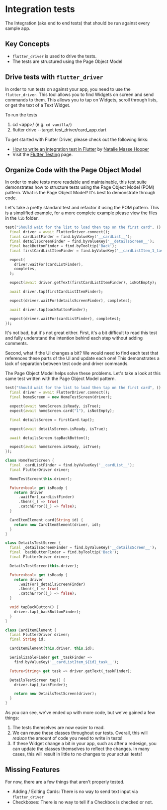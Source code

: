# Integration tests

The Integration (aka end to end tests) that should be run against every sample app.

## Key Concepts

  * `flutter_driver` is used to drive the tests.
  * The tests are structured using the Page Object Model

## Drive tests with `flutter_driver`

In order to run tests on against your app, you need to use the `flutter_driver`. This tool allows you to find Widgets on screen and send commands to them. This allows you to tap on Widgets, scroll through lists, or get the text of a Text Widget.

To run the tests
  1. cd \<app>/ (e.g. `cd vanilla/`)
  2. flutter drive --target test_driver/card_app.dart

To get started with Flutter Driver, please check out the following links:

  * [How to write an integration test in Flutter](http://cogitas.net/write-integration-test-flutter/) by [Natalie Masse Hooper](https://twitter.com/NatJM)
  * Visit the [Flutter Testing](https://flutter.io/testing/#integration-testing) page.

## Organize Code with the Page Object Model

In order to make tests more readable and maintainable, this test suite demonstrates how to structure tests using the Page Object Model (POM) pattern. What is the Page Object Model? It's best to demonstrate through code.

Let's take a pretty standard test and refactor it using the POM pattern. This is a simplified example, for a more complete example please view the files in the `lib` folder.

```dart
test("Should wait for the list to load then tap on the first card", () async {
  final driver = await FlutterDriver.connect();
  final cardListFinder = find.byValueKey('__cardList__');
  final detailsScreenFinder = find.byValueKey('__detailsScreen__');
  final backButtonFinder = find.byTooltip('Back');
  final firstCardListItemFinder = find.byValueKey('__cardListItem_1_task__')

  expect(
    driver.waitFor(cardListFinder),
    completes,
  );

  expect(await driver.getText(firstCardListItemFinder), isNotEmpty);

  await driver.tap(firstCardListItemFinder);

  expect(driver.waitFor(detailsScreenFinder), completes);

  await driver.tap(backButtonFinder);

  expect(driver.waitFor(cardListFinder), completes);
});
```

It's not bad, but it's not great either. First, it's a bit difficult to read this test and fully understand the intention behind each step without adding comments.

Second, what if the UI changes a bit? We would need to find each test that references these parts of the UI and update each one! This demonstrates a lack of separation between test code and driver commands.

The Page Object Model helps solve these problems. Let's take a look at this same test written with the Page Object Model pattern.

```dart
test("Should wait for the list to load then tap on the first card", () async {
  final driver = await FlutterDriver.connect();
  final homeScreen = new HomeTestScreen(driver);

  expect(await homeScreen.isReady, isTrue);
  expect(await homeScreen.card("1"), isNotEmpty);

  final detailsScreen = firstCard.tap();

  expect(await detailsScreen.isReady, isTrue);

  await detailsScreen.tapBackButton();

  expect(await homeScreen.isReady, isTrue);
});

class HomeTestScreen {
  final _cardListFinder = find.byValueKey('__cardList__');
  final FlutterDriver driver;

  HomeTestScreen(this.driver);

  Future<bool> get isReady {
    return driver
      .waitFor(_cardListFinder)
      .then((_) => true)
      .catchError((_) => false);
  }

  CardItemElement card(String id) {
    return new CardItemElement(driver, id);
  }
}

class DetailsTestScreen {
  final _detailsScreenFinder = find.byValueKey('__detailsScreen__');
  final _backButtonFinder = find.byTooltip('Back');
  final FlutterDriver driver;

  DetailsTestScreen(this.driver);

  Future<bool> get isReady {
    return driver
      .waitFor(_detailsScreenFinder)
      .then((_) => true)
      .catchError((_) => false);
  }

  void tapBackButton() {
    driver.tap(_backButtonFinder);
  }
}

class CardItemElement {
  final FlutterDriver driver;
  final String id;

  CardItemElement(this.driver, this.id);

  SerializableFinder get _taskFinder =>
    find.byValueKey('__cardListItem_${id}_task__');

  Future<String> get task => driver.getText(_taskFinder);

  DetailsTestScreen tap() {
    driver.tap(_taskFinder);

    return new DetailsTestScreen(driver);
  }
}
```

As you can see, we've ended up with more code, but we've gained a few things:

  1. The tests themselves are now easier to read.
  2. We can reuse these classes throughout our tests. Overall, this will *reduce* the amount of code you need to write in tests!
  3. If these Widget change a bit in your app, such as after a redesign, you can update the classes themselves to reflect the changes. In many cases, this will result in little to no changes to your actual tests!

## Missing Features

For now, there are a few things that aren't properly tested.

  - Adding / Editing Cards: There is no way to send text input via `flutter_driver`
  - Checkboxes: There is no way to tell if a Checkbox is checked or not.
